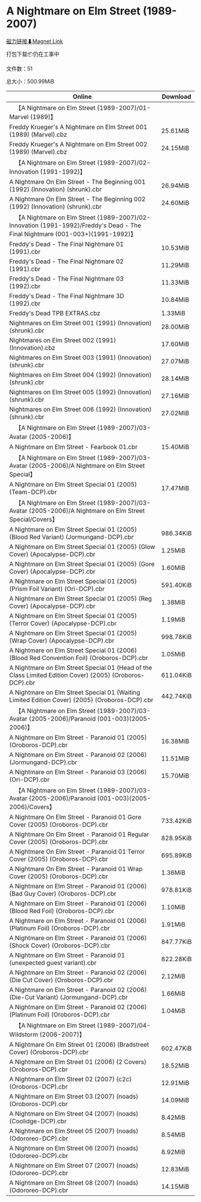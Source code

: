 # A Nightmare on Elm Street (1989-2007)

[磁力链接⬇Magnet Link](magnet:?xt=urn:btih:b046af81e52c8501d72d45aff3d7eb30e1486f6f&dn=A%20Nightmare%20on%20Elm%20Street%20%281989-2007%29)

打包下载📦仍在工事中

文件数：51

总大小：500.99MiB

Online | Download
--- | ---
&emsp;【A Nightmare on Elm Street (1989-2007)/01-Marvel (1989)】 | 
Freddy Krueger's A Nightmare on Elm Street 001 (1989) (Marvel).cbz | 25.61MiB
Freddy Krueger's A Nightmare on Elm Street 002 (1989) (Marvel).cbz | 24.15MiB
&emsp;【A Nightmare on Elm Street (1989-2007)/02-Innovation (1991-1992)】 | 
A Nightmare On Elm Street - The Beginning 001 (1992) (Innovation) (shrunk).cbr | 26.94MiB
A Nightmare On Elm Street - The Beginning 002 (1992) (Innovation) (shrunk).cbr | 24.60MiB
&emsp;【A Nightmare on Elm Street (1989-2007)/02-Innovation (1991-1992)/Freddy's Dead - The Final Nightmare (001-003+)(1991-1992)】 | 
Freddy's Dead - The Final Nightmare 01 (1991).cbr | 10.53MiB
Freddy's Dead - The Final Nightmare 02 (1991).cbr | 11.29MiB
Freddy's Dead - The Final Nightmare 03 (1992).cbr | 11.33MiB
Freddy's Dead - The Final Nightmare 3D (1992).cbr | 10.84MiB
Freddy's Dead TPB EXTRAS.cbz | 1.33MiB
Nightmares on Elm Street 001 (1991) (Innovation) (shrunk).cbr | 28.00MiB
Nightmares on Elm Street 002 (1991) (Innovation).cbz | 17.60MiB
Nightmares on Elm Street 003 (1991) (Innovation) (shrunk).cbr | 27.07MiB
Nightmares on Elm Street 004 (1992) (Innovation) (shrunk).cbr | 28.14MiB
Nightmares on Elm Street 005 (1992) (Innovation) (shrunk).cbr | 27.16MiB
Nightmares on Elm Street 006 (1992) (Innovation) (shrunk).cbr | 27.02MiB
&emsp;【A Nightmare on Elm Street (1989-2007)/03-Avatar (2005-2006)】 | 
A Nightmare on Elm Street - Fearbook 01.cbr | 15.40MiB
&emsp;【A Nightmare on Elm Street (1989-2007)/03-Avatar (2005-2006)/A Nightmare on Elm Street Special】 | 
A Nightmare on Elm Street Special 01 (2005) (Team-DCP).cbr | 17.47MiB
&emsp;【A Nightmare on Elm Street (1989-2007)/03-Avatar (2005-2006)/A Nightmare on Elm Street Special/Covers】 | 
A Nightmare on Elm Street Special 01 (2005) (Blood Red Variant) (Jormungand-DCP).cbr | 986.34KiB
A Nightmare on Elm Street Special 01 (2005) (Glow Cover) (Apocalypse-DCP).cbr | 1.25MiB
A Nightmare on Elm Street Special 01 (2005) (Gore Cover) (Apocalypse-DCP).cbr | 1.60MiB
A Nightmare on Elm Street Special 01 (2005) (Prism Foil Variant) (Ori-DCP).cbr | 591.40KiB
A Nightmare on Elm Street Special 01 (2005) (Reg Cover) (Apocalypse-DCP).cbr | 1.38MiB
A Nightmare on Elm Street Special 01 (2005) (Terror Cover) (Apocalypse-DCP).cbr | 1.19MiB
A Nightmare on Elm Street Special 01 (2005) (Wrap Cover) (Apocalypse-DCP).cbr | 998.78KiB
A Nightmare on Elm Street Special 01 (2006) (Blood Red Convention Foil) (Oroboros-DCP).cbr | 1.05MiB
A Nightmare on Elm Street Special 01 (Head of the Class Limited Edition Cover) (2005) (Oroboros-DCP).cbr | 611.04KiB
A Nightmare on Elm Street Special 01 (Waiting Limited Edition Cover) (2005) (Oroboros-DCP).cbr | 442.74KiB
&emsp;【A Nightmare on Elm Street (1989-2007)/03-Avatar (2005-2006)/Paranoid (001-003)(2005-2006)】 | 
A Nightmare on Elm Street - Paranoid 01 (2005) (Oroboros-DCP).cbr | 16.38MiB
A Nightmare on Elm Street - Paranoid 02 (2006) (Jormungand-DCP).cbr | 11.51MiB
A Nightmare on Elm Street - Paranoid 03 (2006) (Ori-DCP).cbr | 15.70MiB
&emsp;【A Nightmare on Elm Street (1989-2007)/03-Avatar (2005-2006)/Paranoid (001-003)(2005-2006)/Covers】 | 
A Nightmare On Elm Street - Paranoid 01 Gore Cover (2005) (Oroboros-DCP).cbr | 733.42KiB
A Nightmare On Elm Street - Paranoid 01 Regular Cover (2005) (Oroboros-DCP).cbr | 828.95KiB
A Nightmare On Elm Street - Paranoid 01 Terror Cover (2005) (Oroboros-DCP).cbr | 695.89KiB
A Nightmare On Elm Street - Paranoid 01 Wrap Cover (2005) (Oroboros-DCP).cbr | 1.36MiB
A Nightmare on Elm Street - Paranoid 01 (2006) (Bad Guy Cover) (Oroboros-DCP).cbr | 978.81KiB
A Nightmare on Elm Street - Paranoid 01 (2006) (Blood Red Foil) (Oroboros-DCP).cbr | 1.10MiB
A Nightmare on Elm Street - Paranoid 01 (2006) (Platinum Foil) (Oroboros-DCP).cbr | 1.91MiB
A Nightmare on Elm Street - Paranoid 01 (2006) (Shock Cover) (Oroboros-DCP).cbr | 847.77KiB
A Nightmare on Elm Street - Paranoid 01 (unexpected guest variant).cbr | 822.28KiB
A Nightmare on Elm Street - Paranoid 02 (2006) (Die Cut Cover) (Oroboros-DCP).cbr | 2.12MiB
A Nightmare on Elm Street - Paranoid 02 (2006) (Die-Cut Variant) (Jormungand-DCP).cbr | 1.66MiB
A Nightmare on Elm Street - Paranoid 02 (2006) (Platinum Foil) (Oroboros-DCP).cbr | 1.04MiB
&emsp;【A Nightmare on Elm Street (1989-2007)/04-Wildstorm (2006-2007)】 | 
A Nightmare On Elm Street 01 (2006) (Bradstreet Cover) (Oroboros-DCP).cbr | 602.47KiB
A Nightmare on Elm Street 01 (2006) (2 Covers) (Oroboros-DCP).cbr | 18.52MiB
A Nightmare on Elm Street 02 (2007) (c2c) (Oroboros-DCP).cbr | 12.91MiB
A Nightmare on Elm Street 03 (2007) (noads) (Oroboros-DCP).cbr | 14.09MiB
A Nightmare on Elm Street 04 (2007) (noads) (Coolidge-DCP).cbr | 8.42MiB
A Nightmare on Elm Street 05 (2007) (noads) (Odororeo-DCP).cbr | 8.54MiB
A Nightmare on Elm Street 06 (2007) (noads) (Odororeo-DCP).cbr | 8.92MiB
A Nightmare on Elm Street 07 (2007) (noads) (Odororeo-DCP).cbr | 12.83MiB
A Nightmare on Elm Street 08 (2007) (noads) (Odororeo-DCP).cbr | 14.15MiB